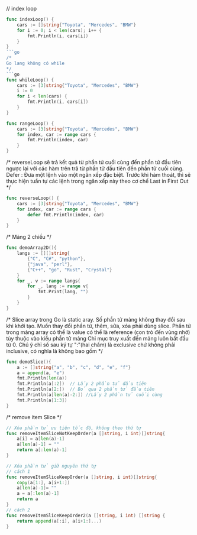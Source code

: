 // index loop
```go
func indexLoop() {
	cars := []string{"Toyota", "Mercedes", "BMW"}
	for i := 0; i < len(cars); i++ {
		fmt.Println(i, cars[i])
	}
}
```go
/*
Go lang không có while
*/
```go
func whileLoop() {
	cars := [3]string{"Toyota", "Mercedes", "BMW"}
	i := 0
	for i < len(cars) {
		fmt.Println(i, cars[i])
	}
}
```
```go
func rangeLoop() {
	cars := [3]string{"Toyota", "Mercedes", "BMW"}
	for index, car := range cars {
		fmt.Println(index, car)
	}
}
```

/*
reverseLoop sẽ trả kết quả từ phần tử cuối cùng đến phần tử đầu tiên ngược lại với các hàm trên trả từ phần tử đầu tiên đến phần tử cuối cùng.
Defer : Đưa một lệnh vào một ngăn xếp đặc biệt. Trước khi hàm thoát, thì sẽ thực hiện tuần tự các lệnh trong ngăn xếp này theo cơ chế Last in First Out
*/
```go
func reverseLoop() {
	cars := [3]string{"Toyota", "Mercedes", "BMW"}
	for index, car := range cars {
		defer fmt.Println(index, car)
	}
}
```

/*
Mảng 2 chiều
*/
```go
func demoArray2D(){
	langs := [][]string{
		{"C", "C#", "python"},
		{"java", "perl"},
		{"C++", "go", "Rust", "Crystal"}
	}
	for _, v := range langs{
		for _, lang := range v{
			fmt.Print(lang, "")
		}
	}
}
```

/*
Slice
array trong Go là static aray. Số phần tử mảng không thay đổi sau khi khởi tạo.
Muốn thay đổi phần tử, thêm, sửa, xóa phải dùng slice.
Phần tử trong mảng array có thể là value có thể là reference (con trỏ đến vùng nhớ) tùy thuộc vào kiểu phần tử mảng
Chỉ mục truy xuất đến mảng luôn bắt đầu từ 0.
Chú ý chỉ số sau ký tự ":"(hai chấm) là exclusive chứ không phải inclusive, có nghĩa là không bao gồm
*/

```go
func demoSlice(){
	a := []string{"a", "b", "c", "d", "e", "f"}
	a = append(a, "e")
	fmt.Println(len(a))
	fmt.Println(a[:2])  // Lấy 2 phần tử đầu tiên
	fmt.Println(a[2:])  // Bỏ qua 2 phần tử đầu tiên
	fmt.Println(a[len(a)-2:]) //Lấy 2 phần tử cuối cùng
	fmt.Println(a[1:3])
}
```

/*
remove item Slice
*/

```go
// Xóa phần tử ưu tiên tốc độ, không theo thứ tự
func removeItemSliceNotKeepOrder(a []string, i int)[]string{
	a[i] = a[len(a)-1]
	a[len(a)-1] = ""
	return a[:len(a)-1]
}
```

```go
// Xóa phần tử giữ nguyên thứ tự
// cách 1
func removeItemSliceKeepOrder(a []string, i int)[]string{
	copy(a[1:], a[i+1:])
	a[len(a)-1]= ""
	a = a[:len(a)-1]
	return a
}
// cách 2
func removeItemSliceKeepOrder2(a []string, i int) []string {
	return append(a[:i], a[i+1:]...)
}
```

